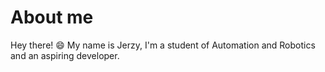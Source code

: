 # About me
Hey there! 😄 My name is Jerzy, I'm a student of Automation and Robotics and an aspiring developer.
